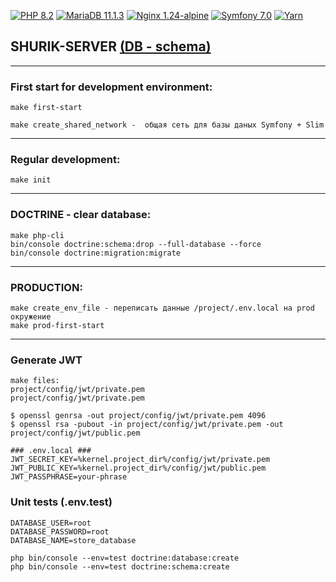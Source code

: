 [![PHP 8.2](https://img.shields.io/badge/php-8.2-%23777BB4?style=for-the-badge&logo=php&logoColor=black">)](https://www.php.net/releases/8_2_0.php)
[![MariaDB 11.1.3](https://img.shields.io/badge/MariaDB-11.1.3-003545?style=for-the-badge&logo=mariadb&logoColor=white)](https://mariadb.com/kb/en/mariadb-11-1-3-release-notes/)
[![Nginx 1.24-alpine](https://img.shields.io/badge/nginx-1.24-%23009639.svg?style=for-the-badge&logo=nginx&logoColor=white)](https://nginx.org/en/CHANGES-1.24)
[![Symfony 7.0](https://img.shields.io/badge/symfony-7.0-%23000000.svg?style=for-the-badge&logo=symfony&logoColor=white)](https://symfony.com/doc/7.0)
[![Yarn](https://img.shields.io/badge/yarn-%232C8EBB.svg?style=for-the-badge&logo=yarn&logoColor=white)](https://www.npmjs.com/package/yarn/v/1.22.5)

## SHURIK-SERVER [(DB - schema)](https://dbdiagram.io/d/shurik-server-6628c54803593b6b61d4933e)

***

### First start for development environment:

```angular2html
make first-start

make create_shared_network -  общая сеть для базы даных Symfony + Slim
```

***

### Regular development:

```angular2html
make init
```

***

### DOCTRINE - clear database:

```angular2html
make php-cli
bin/console doctrine:schema:drop --full-database --force
bin/console doctrine:migration:migrate
```

***

### PRODUCTION:

```angular2html
make create_env_file - переписать данные /project/.env.local на prod окружение
make prod-first-start
```

***

### Generate JWT

```angular2html
make files:
project/config/jwt/private.pem
project/config/jwt/private.pem

$ openssl genrsa -out project/config/jwt/private.pem 4096
$ openssl rsa -pubout -in project/config/jwt/private.pem -out project/config/jwt/public.pem

### .env.local ###
JWT_SECRET_KEY=%kernel.project_dir%/config/jwt/private.pem
JWT_PUBLIC_KEY=%kernel.project_dir%/config/jwt/public.pem
JWT_PASSPHRASE=your-phrase
```

### Unit tests (.env.test)

```
DATABASE_USER=root
DATABASE_PASSWORD=root
DATABASE_NAME=store_database

php bin/console --env=test doctrine:database:create
php bin/console --env=test doctrine:schema:create
```
